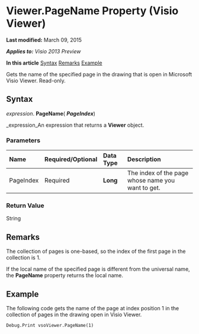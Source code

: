 
# Viewer.PageName Property (Visio Viewer)

 **Last modified:** March 09, 2015

 _**Applies to:** Visio 2013 Preview_

 **In this article**
 [Syntax](#sectionSection1)
 [Remarks](#sectionSection2)
 [Example](#sectionSection3)


Gets the name of the specified page in the drawing that is open in Microsoft Visio Viewer. Read-only.

## Syntax
<a name="sectionSection1"> </a>

 _expression_. **PageName**( **_PageIndex_**)

 _expression_An expression that returns a  **Viewer** object.


### Parameters



|**Name**|**Required/Optional**|**Data Type**|**Description**|
|:-----|:-----|:-----|:-----|
|PageIndex|Required| **Long**|The index of the page whose name you want to get.|

### Return Value

String


## Remarks
<a name="sectionSection2"> </a>

The collection of pages is one-based, so the index of the first page in the collection is 1.

If the local name of the specified page is different from the universal name, the  **PageName** property returns the local name.


## Example
<a name="sectionSection3"> </a>

The following code gets the name of the page at index position 1 in the collection of pages in the drawing open in Visio Viewer.


```
Debug.Print vsoViewer.PageName(1)
```


